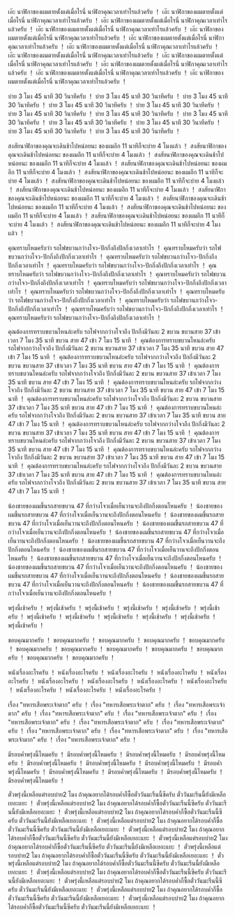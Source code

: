 เอ๊ะ นาฬิกาของผมตายตั้งแต่เมื่อไรนี่ นาฬิกาคุณเวลาเท่าไรแล้วครับ	！	เอ๊ะ นาฬิกาของผมตายตั้งแต่เมื่อไรนี่ นาฬิกาคุณเวลาเท่าไรแล้วครับ	！	เอ๊ะ นาฬิกาของผมตายตั้งแต่เมื่อไรนี่ นาฬิกาคุณเวลาเท่าไรแล้วครับ	！	เอ๊ะ นาฬิกาของผมตายตั้งแต่เมื่อไรนี่ นาฬิกาคุณเวลาเท่าไรแล้วครับ	！	เอ๊ะ นาฬิกาของผมตายตั้งแต่เมื่อไรนี่ นาฬิกาคุณเวลาเท่าไรแล้วครับ	！	เอ๊ะ นาฬิกาของผมตายตั้งแต่เมื่อไรนี่ นาฬิกาคุณเวลาเท่าไรแล้วครับ	！	เอ๊ะ นาฬิกาของผมตายตั้งแต่เมื่อไรนี่ นาฬิกาคุณเวลาเท่าไรแล้วครับ	！	เอ๊ะ นาฬิกาของผมตายตั้งแต่เมื่อไรนี่ นาฬิกาคุณเวลาเท่าไรแล้วครับ	！	เอ๊ะ นาฬิกาของผมตายตั้งแต่เมื่อไรนี่ นาฬิกาคุณเวลาเท่าไรแล้วครับ	！	เอ๊ะ นาฬิกาของผมตายตั้งแต่เมื่อไรนี่ นาฬิกาคุณเวลาเท่าไรแล้วครับ	！	เอ๊ะ นาฬิกาของผมตายตั้งแต่เมื่อไรนี่ นาฬิกาคุณเวลาเท่าไรแล้วครับ	！	เอ๊ะ นาฬิกาของผมตายตั้งแต่เมื่อไรนี่ นาฬิกาคุณเวลาเท่าไรแล้วครับ	！

บ่าย 3 โมง 45 นาที 30 วินาทีครับ	！	บ่าย 3 โมง 45 นาที 30 วินาทีครับ	！	บ่าย 3 โมง 45 นาที 30 วินาทีครับ	！	บ่าย 3 โมง 45 นาที 30 วินาทีครับ	！	บ่าย 3 โมง 45 นาที 30 วินาทีครับ	！	บ่าย 3 โมง 45 นาที 30 วินาทีครับ	！	บ่าย 3 โมง 45 นาที 30 วินาทีครับ	！	บ่าย 3 โมง 45 นาที 30 วินาทีครับ	！	บ่าย 3 โมง 45 นาที 30 วินาทีครับ	！	บ่าย 3 โมง 45 นาที 30 วินาทีครับ	！	บ่าย 3 โมง 45 นาที 30 วินาทีครับ	！	บ่าย 3 โมง 45 นาที 30 วินาทีครับ	！

สงสัยนาฬิกาของคุณจะเดินช้าไปหน่อยนะ ของผมอีก 11 นาทีก็จะบ่าย 4 โมงแล้ว	！	สงสัยนาฬิกาของคุณจะเดินช้าไปหน่อยนะ ของผมอีก 11 นาทีก็จะบ่าย 4 โมงแล้ว	！	สงสัยนาฬิกาของคุณจะเดินช้าไปหน่อยนะ ของผมอีก 11 นาทีก็จะบ่าย 4 โมงแล้ว	！	สงสัยนาฬิกาของคุณจะเดินช้าไปหน่อยนะ ของผมอีก 11 นาทีก็จะบ่าย 4 โมงแล้ว	！	สงสัยนาฬิกาของคุณจะเดินช้าไปหน่อยนะ ของผมอีก 11 นาทีก็จะบ่าย 4 โมงแล้ว	！	สงสัยนาฬิกาของคุณจะเดินช้าไปหน่อยนะ ของผมอีก 11 นาทีก็จะบ่าย 4 โมงแล้ว	！	สงสัยนาฬิกาของคุณจะเดินช้าไปหน่อยนะ ของผมอีก 11 นาทีก็จะบ่าย 4 โมงแล้ว	！	สงสัยนาฬิกาของคุณจะเดินช้าไปหน่อยนะ ของผมอีก 11 นาทีก็จะบ่าย 4 โมงแล้ว	！	สงสัยนาฬิกาของคุณจะเดินช้าไปหน่อยนะ ของผมอีก 11 นาทีก็จะบ่าย 4 โมงแล้ว	！	สงสัยนาฬิกาของคุณจะเดินช้าไปหน่อยนะ ของผมอีก 11 นาทีก็จะบ่าย 4 โมงแล้ว	！	สงสัยนาฬิกาของคุณจะเดินช้าไปหน่อยนะ ของผมอีก 11 นาทีก็จะบ่าย 4 โมงแล้ว	！	สงสัยนาฬิกาของคุณจะเดินช้าไปหน่อยนะ ของผมอีก 11 นาทีก็จะบ่าย 4 โมงแล้ว	！

คุณทราบไหมครับว่า รถไฟขบวนกว่างโจว-ปักกิ่งถึงปักกิ่งเวลาเท่าไร	！	คุณทราบไหมครับว่า รถไฟขบวนกว่างโจว-ปักกิ่งถึงปักกิ่งเวลาเท่าไร	！	คุณทราบไหมครับว่า รถไฟขบวนกว่างโจว-ปักกิ่งถึงปักกิ่งเวลาเท่าไร	！	คุณทราบไหมครับว่า รถไฟขบวนกว่างโจว-ปักกิ่งถึงปักกิ่งเวลาเท่าไร	！	คุณทราบไหมครับว่า รถไฟขบวนกว่างโจว-ปักกิ่งถึงปักกิ่งเวลาเท่าไร	！	คุณทราบไหมครับว่า รถไฟขบวนกว่างโจว-ปักกิ่งถึงปักกิ่งเวลาเท่าไร	！	คุณทราบไหมครับว่า รถไฟขบวนกว่างโจว-ปักกิ่งถึงปักกิ่งเวลาเท่าไร	！	คุณทราบไหมครับว่า รถไฟขบวนกว่างโจว-ปักกิ่งถึงปักกิ่งเวลาเท่าไร	！	คุณทราบไหมครับว่า รถไฟขบวนกว่างโจว-ปักกิ่งถึงปักกิ่งเวลาเท่าไร	！	คุณทราบไหมครับว่า รถไฟขบวนกว่างโจว-ปักกิ่งถึงปักกิ่งเวลาเท่าไร	！	คุณทราบไหมครับว่า รถไฟขบวนกว่างโจว-ปักกิ่งถึงปักกิ่งเวลาเท่าไร	！	คุณทราบไหมครับว่า รถไฟขบวนกว่างโจว-ปักกิ่งถึงปักกิ่งเวลาเท่าไร	！

คุณต้องการทราบขบวนไหนล่ะครับ รถไฟจากกว่างโจวถึง ปักกิ่งมีวันละ 2 ขบวน ขบวนสาย 37 เข้าเวลา 7 โมง 35 นาที ขบวน สาย 47 เข้า 7 โมง 15 นาที	！	คุณต้องการทราบขบวนไหนล่ะครับ รถไฟจากกว่างโจวถึง ปักกิ่งมีวันละ 2 ขบวน ขบวนสาย 37 เข้าเวลา 7 โมง 35 นาที ขบวน สาย 47 เข้า 7 โมง 15 นาที	！	คุณต้องการทราบขบวนไหนล่ะครับ รถไฟจากกว่างโจวถึง ปักกิ่งมีวันละ 2 ขบวน ขบวนสาย 37 เข้าเวลา 7 โมง 35 นาที ขบวน สาย 47 เข้า 7 โมง 15 นาที	！	คุณต้องการทราบขบวนไหนล่ะครับ รถไฟจากกว่างโจวถึง ปักกิ่งมีวันละ 2 ขบวน ขบวนสาย 37 เข้าเวลา 7 โมง 35 นาที ขบวน สาย 47 เข้า 7 โมง 15 นาที	！	คุณต้องการทราบขบวนไหนล่ะครับ รถไฟจากกว่างโจวถึง ปักกิ่งมีวันละ 2 ขบวน ขบวนสาย 37 เข้าเวลา 7 โมง 35 นาที ขบวน สาย 47 เข้า 7 โมง 15 นาที	！	คุณต้องการทราบขบวนไหนล่ะครับ รถไฟจากกว่างโจวถึง ปักกิ่งมีวันละ 2 ขบวน ขบวนสาย 37 เข้าเวลา 7 โมง 35 นาที ขบวน สาย 47 เข้า 7 โมง 15 นาที	！	คุณต้องการทราบขบวนไหนล่ะครับ รถไฟจากกว่างโจวถึง ปักกิ่งมีวันละ 2 ขบวน ขบวนสาย 37 เข้าเวลา 7 โมง 35 นาที ขบวน สาย 47 เข้า 7 โมง 15 นาที	！	คุณต้องการทราบขบวนไหนล่ะครับ รถไฟจากกว่างโจวถึง ปักกิ่งมีวันละ 2 ขบวน ขบวนสาย 37 เข้าเวลา 7 โมง 35 นาที ขบวน สาย 47 เข้า 7 โมง 15 นาที	！	คุณต้องการทราบขบวนไหนล่ะครับ รถไฟจากกว่างโจวถึง ปักกิ่งมีวันละ 2 ขบวน ขบวนสาย 37 เข้าเวลา 7 โมง 35 นาที ขบวน สาย 47 เข้า 7 โมง 15 นาที	！	คุณต้องการทราบขบวนไหนล่ะครับ รถไฟจากกว่างโจวถึง ปักกิ่งมีวันละ 2 ขบวน ขบวนสาย 37 เข้าเวลา 7 โมง 35 นาที ขบวน สาย 47 เข้า 7 โมง 15 นาที	！	คุณต้องการทราบขบวนไหนล่ะครับ รถไฟจากกว่างโจวถึง ปักกิ่งมีวันละ 2 ขบวน ขบวนสาย 37 เข้าเวลา 7 โมง 35 นาที ขบวน สาย 47 เข้า 7 โมง 15 นาที	！	คุณต้องการทราบขบวนไหนล่ะครับ รถไฟจากกว่างโจวถึง ปักกิ่งมีวันละ 2 ขบวน ขบวนสาย 37 เข้าเวลา 7 โมง 35 นาที ขบวน สาย 47 เข้า 7 โมง 15 นาที	！

น้องชายของผมขึ้นรถสายขบวน 47 ที่กว่างโจวเมื่อเย็นวานจะถึงปักกิ่งตอนไหนครับ	！	น้องชายของผมขึ้นรถสายขบวน 47 ที่กว่างโจวเมื่อเย็นวานจะถึงปักกิ่งตอนไหนครับ	！	น้องชายของผมขึ้นรถสายขบวน 47 ที่กว่างโจวเมื่อเย็นวานจะถึงปักกิ่งตอนไหนครับ	！	น้องชายของผมขึ้นรถสายขบวน 47 ที่กว่างโจวเมื่อเย็นวานจะถึงปักกิ่งตอนไหนครับ	！	น้องชายของผมขึ้นรถสายขบวน 47 ที่กว่างโจวเมื่อเย็นวานจะถึงปักกิ่งตอนไหนครับ	！	น้องชายของผมขึ้นรถสายขบวน 47 ที่กว่างโจวเมื่อเย็นวานจะถึงปักกิ่งตอนไหนครับ	！	น้องชายของผมขึ้นรถสายขบวน 47 ที่กว่างโจวเมื่อเย็นวานจะถึงปักกิ่งตอนไหนครับ	！	น้องชายของผมขึ้นรถสายขบวน 47 ที่กว่างโจวเมื่อเย็นวานจะถึงปักกิ่งตอนไหนครับ	！	น้องชายของผมขึ้นรถสายขบวน 47 ที่กว่างโจวเมื่อเย็นวานจะถึงปักกิ่งตอนไหนครับ	！	น้องชายของผมขึ้นรถสายขบวน 47 ที่กว่างโจวเมื่อเย็นวานจะถึงปักกิ่งตอนไหนครับ	！	น้องชายของผมขึ้นรถสายขบวน 47 ที่กว่างโจวเมื่อเย็นวานจะถึงปักกิ่งตอนไหนครับ	！	น้องชายของผมขึ้นรถสายขบวน 47 ที่กว่างโจวเมื่อเย็นวานจะถึงปักกิ่งตอนไหนครับ	！

พรุ่งนี้เช้าครับ	！	พรุ่งนี้เช้าครับ	！	พรุ่งนี้เช้าครับ	！	พรุ่งนี้เช้าครับ	！	พรุ่งนี้เช้าครับ	！	พรุ่งนี้เช้าครับ	！	พรุ่งนี้เช้าครับ	！	พรุ่งนี้เช้าครับ	！	พรุ่งนี้เช้าครับ	！	พรุ่งนี้เช้าครับ	！	พรุ่งนี้เช้าครับ	！	พรุ่งนี้เช้าครับ	！

ขอบคุณมากครับ	！	ขอบคุณมากครับ	！	ขอบคุณมากครับ	！	ขอบคุณมากครับ	！	ขอบคุณมากครับ	！	ขอบคุณมากครับ	！	ขอบคุณมากครับ	！	ขอบคุณมากครับ	！	ขอบคุณมากครับ	！	ขอบคุณมากครับ	！	ขอบคุณมากครับ	！	ขอบคุณมากครับ	！

หนังเรื่องอะไรครับ	！	หนังเรื่องอะไรครับ	！	หนังเรื่องอะไรครับ	！	หนังเรื่องอะไรครับ	！	หนังเรื่องอะไรครับ	！	หนังเรื่องอะไรครับ	！	หนังเรื่องอะไรครับ	！	หนังเรื่องอะไรครับ	！	หนังเรื่องอะไรครับ	！	หนังเรื่องอะไรครับ	！	หนังเรื่องอะไรครับ	！	หนังเรื่องอะไรครับ	！

เรื่อง "ทหารเสือพระเจ้าตาก" ครับ	！	เรื่อง "ทหารเสือพระเจ้าตาก" ครับ	！	เรื่อง "ทหารเสือพระเจ้าตาก" ครับ	！	เรื่อง "ทหารเสือพระเจ้าตาก" ครับ	！	เรื่อง "ทหารเสือพระเจ้าตาก" ครับ	！	เรื่อง "ทหารเสือพระเจ้าตาก" ครับ	！	เรื่อง "ทหารเสือพระเจ้าตาก" ครับ	！	เรื่อง "ทหารเสือพระเจ้าตาก" ครับ	！	เรื่อง "ทหารเสือพระเจ้าตาก" ครับ	！	เรื่อง "ทหารเสือพระเจ้าตาก" ครับ	！	เรื่อง "ทหารเสือพระเจ้าตาก" ครับ	！	เรื่อง "ทหารเสือพระเจ้าตาก" ครับ	！

มีรอบค่ำพรุ่งนี้ไหมครับ	！	มีรอบค่ำพรุ่งนี้ไหมครับ	！	มีรอบค่ำพรุ่งนี้ไหมครับ	！	มีรอบค่ำพรุ่งนี้ไหมครับ	！	มีรอบค่ำพรุ่งนี้ไหมครับ	！	มีรอบค่ำพรุ่งนี้ไหมครับ	！	มีรอบค่ำพรุ่งนี้ไหมครับ	！	มีรอบค่ำพรุ่งนี้ไหมครับ	！	มีรอบค่ำพรุ่งนี้ไหมครับ	！	มีรอบค่ำพรุ่งนี้ไหมครับ	！	มีรอบค่ำพรุ่งนี้ไหมครับ	！	มีรอบค่ำพรุ่งนี้ไหมครับ	！

ตั๋วพรุ่งนี้เหลือแต่รอบบ่าย2 โมง ถ้าคุณอยากได้รอบค่ำก็ซื้อตั๋ววันมะรืนนี้ซีครับ ตั๋ววันมะรีนนี้ยังมีเหลือเยอะแยะ	！	ตั๋วพรุ่งนี้เหลือแต่รอบบ่าย2 โมง ถ้าคุณอยากได้รอบค่ำก็ซื้อตั๋ววันมะรืนนี้ซีครับ ตั๋ววันมะรีนนี้ยังมีเหลือเยอะแยะ	！	ตั๋วพรุ่งนี้เหลือแต่รอบบ่าย2 โมง ถ้าคุณอยากได้รอบค่ำก็ซื้อตั๋ววันมะรืนนี้ซีครับ ตั๋ววันมะรีนนี้ยังมีเหลือเยอะแยะ	！	ตั๋วพรุ่งนี้เหลือแต่รอบบ่าย2 โมง ถ้าคุณอยากได้รอบค่ำก็ซื้อตั๋ววันมะรืนนี้ซีครับ ตั๋ววันมะรีนนี้ยังมีเหลือเยอะแยะ	！	ตั๋วพรุ่งนี้เหลือแต่รอบบ่าย2 โมง ถ้าคุณอยากได้รอบค่ำก็ซื้อตั๋ววันมะรืนนี้ซีครับ ตั๋ววันมะรีนนี้ยังมีเหลือเยอะแยะ	！	ตั๋วพรุ่งนี้เหลือแต่รอบบ่าย2 โมง ถ้าคุณอยากได้รอบค่ำก็ซื้อตั๋ววันมะรืนนี้ซีครับ ตั๋ววันมะรีนนี้ยังมีเหลือเยอะแยะ	！	ตั๋วพรุ่งนี้เหลือแต่รอบบ่าย2 โมง ถ้าคุณอยากได้รอบค่ำก็ซื้อตั๋ววันมะรืนนี้ซีครับ ตั๋ววันมะรีนนี้ยังมีเหลือเยอะแยะ	！	ตั๋วพรุ่งนี้เหลือแต่รอบบ่าย2 โมง ถ้าคุณอยากได้รอบค่ำก็ซื้อตั๋ววันมะรืนนี้ซีครับ ตั๋ววันมะรีนนี้ยังมีเหลือเยอะแยะ	！	ตั๋วพรุ่งนี้เหลือแต่รอบบ่าย2 โมง ถ้าคุณอยากได้รอบค่ำก็ซื้อตั๋ววันมะรืนนี้ซีครับ ตั๋ววันมะรีนนี้ยังมีเหลือเยอะแยะ	！	ตั๋วพรุ่งนี้เหลือแต่รอบบ่าย2 โมง ถ้าคุณอยากได้รอบค่ำก็ซื้อตั๋ววันมะรืนนี้ซีครับ ตั๋ววันมะรีนนี้ยังมีเหลือเยอะแยะ	！	ตั๋วพรุ่งนี้เหลือแต่รอบบ่าย2 โมง ถ้าคุณอยากได้รอบค่ำก็ซื้อตั๋ววันมะรืนนี้ซีครับ ตั๋ววันมะรีนนี้ยังมีเหลือเยอะแยะ	！	ตั๋วพรุ่งนี้เหลือแต่รอบบ่าย2 โมง ถ้าคุณอยากได้รอบค่ำก็ซื้อตั๋ววันมะรืนนี้ซีครับ ตั๋ววันมะรีนนี้ยังมีเหลือเยอะแยะ	！
